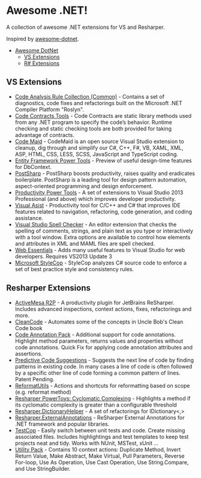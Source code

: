 # Awesome .NET!

A collection of awesome .NET extensions for VS and Resharper.

Inspired by [awesome-dotnet](https://github.com/quozd/awesome-dotnet).

* [Awesome DotNet](#awesome-dotnet)
  * [VS Extensions](#vs-extensions)
  * [R# Extensions](#resharper-extensions)

## VS Extensions

* [Code Analysis Rule Collection (Common)](http://visualstudiogallery.msdn.microsoft.com/ba1eece5-edbc-4543-aa1f-f567dadab79b) - Contains a set of diagnostics, code fixes and refactorings built on the Microsoft .NET Compiler Platform "Roslyn".
* [Code Contracts Tools](http://visualstudiogallery.msdn.microsoft.com/1ec7db13-3363-46c9-851f-1ce455f66970) - Code Contracts are static library methods used from any .NET program to specify the code’s behavior. Runtime checking and static checking tools are both provided for taking advantage of contracts.
* [Code Maid](http://visualstudiogallery.msdn.microsoft.com/76293c4d-8c16-4f4a-aee6-21f83a571496) - CodeMaid is an open source Visual Studio extension to cleanup, dig through and simplify our C#, C++, F#, VB, XAML, XML, ASP, HTML, CSS, LESS, SCSS, JavaScript and TypeScript coding.
* [Entity Framework Power Tools](http://visualstudiogallery.msdn.microsoft.com/72a60b14-1581-4b9b-89f2-846072eff19d) - Preview of useful design-time features for DbContext.
* [PostSharp](http://visualstudiogallery.msdn.microsoft.com/a058d5d3-e654-43f8-a308-c3bdfdd0be4a) - PostSharp boosts productivity, raises quality and eradicates boilerplate. PostSharp is a leading tool for design pattern automation, aspect-oriented programming and design enforcement.
* [Productivity Power Tools](http://visualstudiogallery.msdn.microsoft.com/dbcb8670-889e-4a54-a226-a48a15e4cace) - A set of extensions to Visual Studio 2013 Professional (and above) which improves developer productivity.
* [Visual Asist](http://visualstudiogallery.msdn.microsoft.com/D6678A1F-C700-4532-8C5E-A799D875063D) - Productivity tool for C/C++ and C# that improves IDE features related to navigation, refactoring, code generation, and coding assistance.
* [Visual Studio Spell Checker](http://visualstudiogallery.msdn.microsoft.com/a23de100-31a1-405c-b4b7-d6be40c3dfff) - An editor extension that checks the spelling of comments, strings, and plain text as you type or interactively with a tool window. Extra options are available to control how elements and attributes in XML and MAML files are spell checked.
* [Web Essentials](http://visualstudiogallery.msdn.microsoft.com/56633663-6799-41d7-9df7-0f2a504ca361) - Adds many useful features to Visual Studio for web developers. Requires VS2013 Update 3
* [Microsoft StyleCop](http://stylecop.codeplex.com/) - StyleCop analyzes C# source code to enforce a set of best practice style and consistency rules.

## Resharper Extensions

* [ActiveMesa R2P](https://resharper-plugins.jetbrains.com/packages/R2P/) - A productivity plugin for JetBrains ReSharper. Includes advanced inspections, context actions, fixes, refactorings and more.
* [CleanCode](https://resharper-plugins.jetbrains.com/packages/CleanCode/) - Automates some of the concepts in Uncle Bob's Clean Code book
* [Code Annotation Pack](https://resharper-plugins.jetbrains.com/packages/CodeAnnotationPack/) - Additional support for code annotations. Highlight method parameters, returns values and properties without code annotations. Quick Fix for applying code annotation attributes and assertions.
* [Predictive Code Suggestions](https://resharper-plugins.jetbrains.com/packages/PredictiveCodeSuggestions/) - Suggests the next line of code by finding patterns in existing code. In many cases a line of code is often followed by a specific other line of code forming a common pattern of lines. Patent Pending.
* [ReformatUtils](https://resharper-plugins.jetbrains.com/packages/ReformatUtils/) - Actions and shortcuts for reformatting based on scope (e.g. reformat method)
* [Resharper PowerToys: Cyclomatic Complexing](https://resharper-plugins.jetbrains.com/packages/PowerToys.CyclomaticComplexity/) - Highlights a method if its cyclomatic complexity is greater than a configurable threshold
* [Resharper.DictionaryHelper](https://resharper-plugins.jetbrains.com/packages/ReSharper.DictionaryHelper/) - A set of refactorings for IDictionary<,>
* [Resharper.ExternalAnnotations](https://resharper-plugins.jetbrains.com/packages/ReSharper.ExternalAnnotations/) - ReSharper External Annotations for .NET framework and popular libraries.
* [TestCop](https://resharper-plugins.jetbrains.com/packages/Resharper.TestCop/) - Easily switch between unit tests and code. Create missing associated files. Includes highlightings and test templates to keep test projects neat and tidy. Works with NUnit, MSTest, xUnit ...
* [Utility Pack](https://resharper-plugins.jetbrains.com/packages/UtilityPack/) - Contains 10 context actions: Duplicate Method, Invert Return Value, Make Abstract, Make Virtual, Pull Parameters, Reverse For-loop, Use As Operation, Use Cast Operation, Use String.Compare, and Use StringBuilder.
